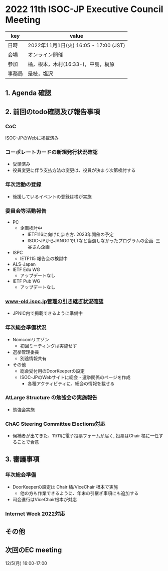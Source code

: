 # 2022 11th ISOC-JP Executive Council Meeting 
|key|value|
|---|------|
|日時| 2022年11月1日(火) 16:05 - 17:00 (JST) |
|会場|オンライン開催|
|参加|橘，根本，木村(16:33-)，中島，梶原|
|事務局|是枝，塩沢|

## 1. Agenda 確認

## 2. 前回のtodo確認及び報告事項

### CoC

ISOC-JPのWebに掲載済み

### コーポレートカードの新規発行状況確認

- 受領済み
- 役員変更に伴う支払方法の変更は、役員が決まり次第検討する

### 年次活動の登録

- 後援しているイベントの登録は橘が実施

### 委員会等活動報告

- PC
  - 企画検討中
    - IETF116に向けた歩き方. 2023年開催の予定
    - ISOC-JPからJANOGでLTなど当選しなかったプログラムの企画. 三谷さん企画
- ISPC
  - IETF115 報告会の検討中
- ALS-Japan
- IETF Edu WG
  - アップデートなし
- IETF Pub WG
  - アップデートなし

### www-old.isoc.jp管理の引き継ぎ状況確認

- JPNIC内で掲載できるように準備中

### 年次総会準備状況
- Nomcomリエゾン
  - 初回ミーティングは実施せず
- 選挙管理委員
  - 別途情報共有
- その他
  - 総会受付用のDoorKeeperの設定
  - ISOC-JPのWebサイトに総会・選挙関係のページを作成
     - 各種アクティビティに、総会の情報を載せる

### AtLarge Structure の勉強会の実施報告

- 勉強会実施

### ChAC Steering Committee Elections対応

- 候補者が出てきた、11/11に電子投票フォームが届く, 投票はChair 橘に一任することで合意

## 3. 審議事項 
### 年次総会準備

- DoorKeeperの設定は Chair 橘/ViceChair 根本で実施
  - 他の方も作業できるように、年末の引継ぎ事項にも追加する
- 司会進行はViceChair根本が対応

### Internet Week 2022対応

## その他

## 次回のEC meeting
12/5(月) 16:00-17:00
